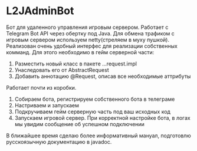 # L2JAdminBot
Бот для удаленного управления игровым сервером.
Работает с Telegram Bot API через обертку под Java.
Для обмена трафиком с игровым сервером используем netty(стреляем в муху пушкой).
Реализован очень удобный интерфес для реализации собственных комманд.
Для этого необходимо в гейм серверной части:
1) Разместить новый класс в пакете ...request.impl
2) Унаследовать его от AbstractRequest
3) Добавить аннотацию @Request, описав все необходимые аттрибуты

Работает почти из коробки. 
1) Собираем бота, регистрируем собственного бота в телеграме
2) Настриваем и запускаем
3) Подкручиваем гейм серверную часть под ваш исходных код
4) Запускаем игровой сервер. При корректной настройке бота, в логах мы увидим сообщение об успешном подключении

В ближайшее время сделаю более информативный мануал, подготовлю русскоязычную документацию в javadoc.
